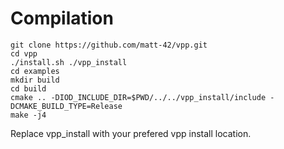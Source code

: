 
# Compilation

```
git clone https://github.com/matt-42/vpp.git
cd vpp
./install.sh ./vpp_install
cd examples
mkdir build
cd build
cmake .. -DIOD_INCLUDE_DIR=$PWD/../../vpp_install/include -DCMAKE_BUILD_TYPE=Release
make -j4
```

Replace vpp_install with your prefered vpp install location.
